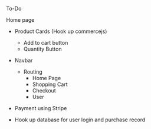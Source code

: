 To-Do

Home page
* Product Cards (Hook up commercejs)
    * Add to cart button
    * Quantity Button
* Navbar
    * Routing
        * Home Page
        * Shopping Cart
        * Checkout
        * User

* Payment using Stripe
* Hook up database for user login and purchase record 
